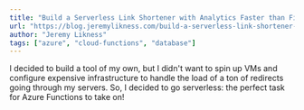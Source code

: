 ```yaml
---
title: "Build a Serverless Link Shortener with Analytics Faster than Finishing your Latte"
url: "https://blog.jeremylikness.com/build-a-serverless-link-shortener-with-analytics-faster-than-finishing-your-latte-8c094bb1df2c"
author: "Jeremy Likness"
tags: ["azure", "cloud-functions", "database"]
---
```


I decided to build a tool of my own, but I didn't want to spin up VMs and configure expensive infrastructure to handle the load of a ton of redirects going through my servers. So, I decided to go serverless: the perfect task for Azure Functions to take on!
